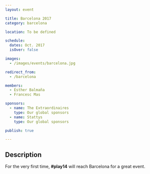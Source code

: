 ```yaml
---
layout: event

title: Barcelona 2017
category: barcelona

location: To be defined

schedule:
  dates: Oct. 2017
  isOver: false

images:
  - /images/events/barcelona.jpg

redirect_from:
  - /barcelona

members:
  - Esther Balmaña
  - Francesc Mas

sponsors:
  - name: The Extraordinaires
    type: Our global sponsors
  - name: Stattys
    type: Our global sponsors

publish: true

---
```


## Description
For the very first time, **#play14** will reach Barcelona for a great event.
